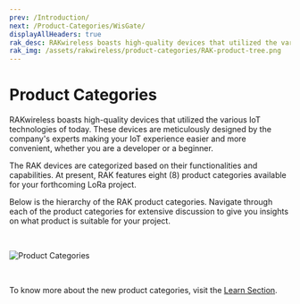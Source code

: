 ```yaml
---
prev: /Introduction/
next: /Product-Categories/WisGate/
displayAllHeaders: true
rak_desc: RAKwireless boasts high-quality devices that utilized the various IoT technologies of today. These devices are meticulously designed by the company's experts making your IoT experience easier and more convenient, whether you are a developer or a beginner.
rak_img: /assets/rakwireless/product-categories/RAK-product-tree.png
---
```


# Product Categories

RAKwireless boasts high-quality devices that utilized the various IoT technologies of today. These devices are meticulously designed by the company's experts making your IoT experience easier and more convenient, whether you are a developer or a beginner.

The RAK devices are categorized based on their functionalities and capabilities. At present, RAK features eight (8) product categories available for your forthcoming LoRa project. 

Below is the hierarchy of the RAK product categories. Navigate through each of the product categories for extensive discussion to give you insights on what product is suitable for your project.

<br>

![Product Categories](/assets/rakwireless/product-categories/rak-product-tree.svg)

<br>

To know more about the new product categories, visit the [Learn Section](/Knowledge-Hub/Learn/RAKwireless-New-Structure-of-the-Documentation-Center/).